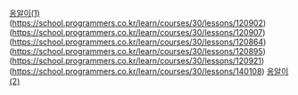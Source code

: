 [옹알이(1)](https://school.programmers.co.kr/learn/courses/30/lessons/120956) </br>
(https://school.programmers.co.kr/learn/courses/30/lessons/120902)
(https://school.programmers.co.kr/learn/courses/30/lessons/120907)
(https://school.programmers.co.kr/learn/courses/30/lessons/120864)
(https://school.programmers.co.kr/learn/courses/30/lessons/120895)
(https://school.programmers.co.kr/learn/courses/30/lessons/120921)
(https://school.programmers.co.kr/learn/courses/30/lessons/140108)
[옹알이(2)](https://school.programmers.co.kr/learn/courses/30/lessons/133499)
